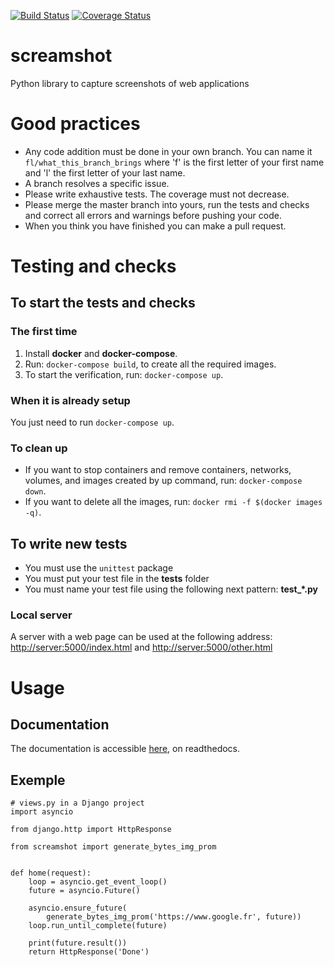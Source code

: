 [![Build Status](https://travis-ci.org/makinacorpus/screamshot.svg?branch=master)](https://travis-ci.org/makinacorpus/screamshot)
[![Coverage Status](https://coveralls.io/repos/github/makinacorpus/screamshot/badge.svg?branch=master&service=github)](https://coveralls.io/github/makinacorpus/screamshot?branch=master&service=github)

# screamshot
Python library to capture screenshots of web applications

# Good practices

* Any code addition must be done in your own branch. You can name it `fl/what_this_branch_brings` where 'f' is the first letter of your first name and 'l' the first letter of your last name.
* A branch resolves a specific issue.
* Please write exhaustive tests. The coverage must not decrease.
* Please merge the master branch into yours, run the tests and checks and correct all errors and warnings before pushing your code.
* When you think you have finished you can make a pull request.

# Testing and checks
## To start the tests and checks
### The first time

1. Install **docker** and **docker-compose**.
2. Run: `docker-compose build`, to create all the required images.
3. To start the verification, run: `docker-compose up`.

### When it is already setup

You just need to run `docker-compose up`.

### To clean up

* If you want to stop containers and remove containers, networks, volumes, and images created by up command, run: `docker-compose down`.
* If you want to delete all the images, run: `docker rmi -f $(docker images -q)`.

## To write new tests

* You must use the `unittest` package
* You must put your test file in the **tests** folder
* You must name your test file using the following next pattern: **test_*.py**

### Local server

A server with a web page can be used at the following address: <http://server:5000/index.html> and <http://server:5000/other.html>

# Usage
## Documentation

The documentation is accessible [here](https://screamshot.readthedocs.io/en/latest/), on readthedocs.


## Exemple

```
# views.py in a Django project
import asyncio

from django.http import HttpResponse

from screamshot import generate_bytes_img_prom


def home(request):
    loop = asyncio.get_event_loop()
    future = asyncio.Future()

    asyncio.ensure_future(
        generate_bytes_img_prom('https://www.google.fr', future))
    loop.run_until_complete(future)

    print(future.result())
    return HttpResponse('Done')
``` 
